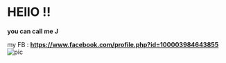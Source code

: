 
# HEllO !! 
**you can call me J**

my FB : **https://www.facebook.com/profile.php?id=100003984643855**
![pic](https://www.facebook.com/photo/?fbid=1941192786023524&set=a.343132882496197)

